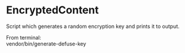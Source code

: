 # EncryptedContent

Script which generates a random encryption key and prints it to output.

From terminal:  
vendor/bin/generate-defuse-key
